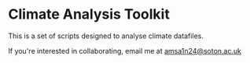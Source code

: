 # Climate Analysis Toolkit

This is a set of scripts designed to analyse climate datafiles.


If you're interested in collaborating, email me at amsa1n24@soton.ac.uk
